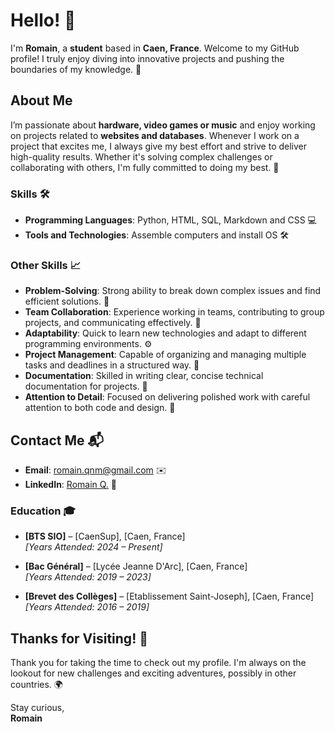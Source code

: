 # Hello! 👋

I'm **Romain**, a **student** based in **Caen, France**. Welcome to my GitHub profile! I truly enjoy diving into innovative projects and pushing the boundaries of my knowledge. 🚀

## About Me

I’m passionate about **hardware, video games or music** and enjoy working on projects related to **websites and databases**.
Whenever I work on a project that excites me, I always give my best effort and strive to deliver high-quality results. Whether it's solving complex challenges or collaborating with others, I'm fully committed to doing my best. 💪

### Skills 🛠️

- **Programming Languages**: Python, HTML, SQL, Markdown and CSS 💻
- **Tools and Technologies**: Assemble computers and install OS 🛠️

### Other Skills 📈

- **Problem-Solving**: Strong ability to break down complex issues and find efficient solutions. 🔧
- **Team Collaboration**: Experience working in teams, contributing to group projects, and communicating effectively. 🤝
- **Adaptability**: Quick to learn new technologies and adapt to different programming environments. ⚙️
- **Project Management**: Capable of organizing and managing multiple tasks and deadlines in a structured way. 📅
- **Documentation**: Skilled in writing clear, concise technical documentation for projects. 📝
- **Attention to Detail**: Focused on delivering polished work with careful attention to both code and design. 🎯

## Contact Me 📬

- **Email**: [romain.qnm@gmail.com](mailto:romain.qnm@gmail.com) ✉️
- **LinkedIn**: [Romain Q.](https://www.linkedin.com/in/romain-quoniam-8005112b6/) 🔗

### Education 🎓

- **[BTS SIO]** – [CaenSup], [Caen, France]  
  *[Years Attended: 2024 – Present]*  

- **[Bac Général]** – [Lycée Jeanne D'Arc], [Caen, France]  
  *[Years Attended: 2019 – 2023]*  

- **[Brevet des Collèges]** – [Etablissement Saint-Joseph], [Caen, France]  
  *[Years Attended: 2016 – 2019]*
  
## Thanks for Visiting! 🙌

Thank you for taking the time to check out my profile. I'm always on the lookout for new challenges and exciting adventures, possibly in other countries. 🌍

Stay curious,  
**Romain**

